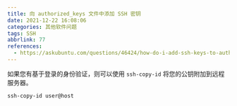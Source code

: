 ```yaml
---
title: 向 authorized_keys 文件中添加 SSH 密钥
date: 2021-12-22 16:08:06
categories: 其他软件问题
tags: SSH
abbrlink: 77
references:
  - https://askubuntu.com/questions/46424/how-do-i-add-ssh-keys-to-authorized-keys-file
---
```

如果您有基于登录的身份验证，则可以使用 `ssh-copy-id` 将您的公钥附加到远程服务器。 

```
ssh-copy-id user@host
```
